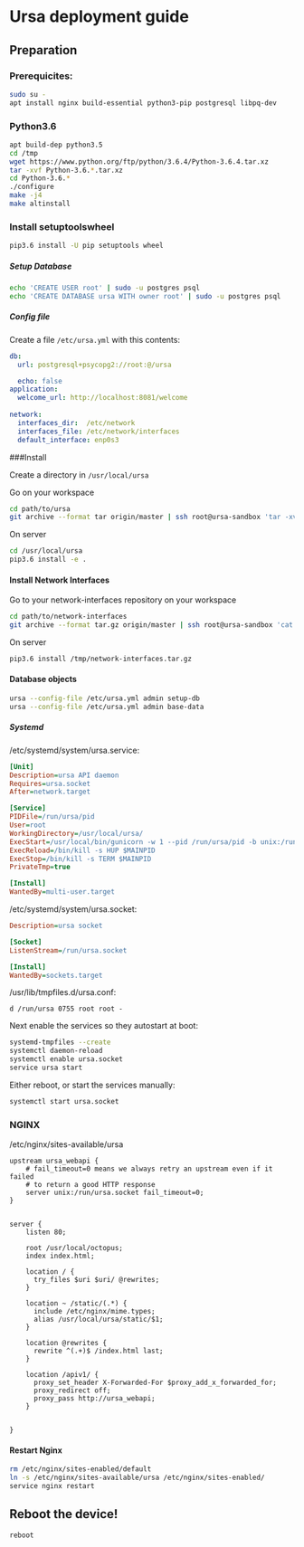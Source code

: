 
Ursa deployment guide
======================

Preparation
-----------

### Prerequicites:

```bash
sudo su -
apt install nginx build-essential python3-pip postgresql libpq-dev
```

### Python3.6

```bash
apt build-dep python3.5
cd /tmp
wget https://www.python.org/ftp/python/3.6.4/Python-3.6.4.tar.xz
tar -xvf Python-3.6.*.tar.xz
cd Python-3.6.*
./configure
make -j4
make altinstall
```

### Install setuptoolswheel

```bash
pip3.6 install -U pip setuptools wheel
``` 


##### Setup Database

```bash
echo 'CREATE USER root' | sudo -u postgres psql
echo 'CREATE DATABASE ursa WITH owner root' | sudo -u postgres psql
```

##### Config file

Create a file `/etc/ursa.yml` with this contents:

```yaml
db:
  url: postgresql+psycopg2://root:@/ursa

  echo: false
application:
  welcome_url: http://localhost:8081/welcome
    
network:
  interfaces_dir:  /etc/network
  interfaces_file: /etc/network/interfaces
  default_interface: enp0s3
```

###Install

Create a directory in `/usr/local/ursa`

Go on your workspace
```bash
cd path/to/ursa
git archive --format tar origin/master | ssh root@ursa-sandbox 'tar -xv -C /usr/local/ursa'
```

On server
```bash
cd /usr/local/ursa
pip3.6 install -e .
```

#### Install Network Interfaces
Go to your network-interfaces repository on your workspace

```bash
cd path/to/network-interfaces
git archive --format tar.gz origin/master | ssh root@ursa-sandbox 'cat - > /tmp/network-interfaces.tar.gz'
```
On server
```bash
pip3.6 install /tmp/network-interfaces.tar.gz 

```


#### Database objects

```bash
ursa --config-file /etc/ursa.yml admin setup-db
ursa --config-file /etc/ursa.yml admin base-data
```

##### Systemd

/etc/systemd/system/ursa.service:

```ini
[Unit]
Description=ursa API daemon
Requires=ursa.socket
After=network.target

[Service]
PIDFile=/run/ursa/pid
User=root
WorkingDirectory=/usr/local/ursa/
ExecStart=/usr/local/bin/gunicorn -w 1 --pid /run/ursa/pid -b unix:/run/ursa.socket wsgi_production:app
ExecReload=/bin/kill -s HUP $MAINPID
ExecStop=/bin/kill -s TERM $MAINPID
PrivateTmp=true

[Install]
WantedBy=multi-user.target
```

/etc/systemd/system/ursa.socket:

```ini
Description=ursa socket

[Socket]
ListenStream=/run/ursa.socket

[Install]
WantedBy=sockets.target
```

/usr/lib/tmpfiles.d/ursa.conf:

```
d /run/ursa 0755 root root -
```

Next enable the services so they autostart at boot:

```bash
systemd-tmpfiles --create
systemctl daemon-reload
systemctl enable ursa.socket
service ursa start
```

Either reboot, or start the services manually:

```bash
systemctl start ursa.socket
```

### NGINX

/etc/nginx/sites-available/ursa

```
upstream ursa_webapi {
    # fail_timeout=0 means we always retry an upstream even if it failed
    # to return a good HTTP response
    server unix:/run/ursa.socket fail_timeout=0;
}


server {
    listen 80;
    
    root /usr/local/octopus;
    index index.html;
    
    location / {
      try_files $uri $uri/ @rewrites;
    }
    
    location ~ /static/(.*) {
      include /etc/nginx/mime.types;
      alias /usr/local/ursa/static/$1;
    }

    location @rewrites {
      rewrite ^(.+)$ /index.html last;
    }

    location /apiv1/ {
      proxy_set_header X-Forwarded-For $proxy_add_x_forwarded_for;
      proxy_redirect off;
      proxy_pass http://ursa_webapi;
    }

    
}
```
#### Restart Nginx

```bash
rm /etc/nginx/sites-enabled/default
ln -s /etc/nginx/sites-available/ursa /etc/nginx/sites-enabled/
service nginx restart
```

## Reboot the device!

```bash
reboot
```
